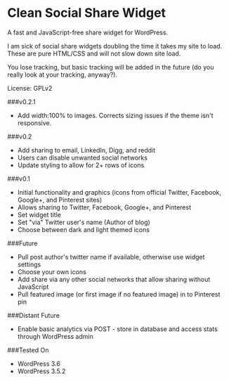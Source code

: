 Clean Social Share Widget
=========================
A fast and JavaScript-free share widget for WordPress. 

I am sick of social share widgets doubling the time it takes my site to load. These are pure HTML/CSS and will not slow down site load.

You lose tracking, but basic tracking will be added in the future (do you really look at your tracking, anyway?).

License: GPLv2


###v0.2.1
* Add width:100% to images. Corrects sizing issues if the theme isn't responsive.


###v0.2
* Add sharing to email, LinkedIn, Digg, and reddit
* Users can disable unwanted social networks
* Update styling to allow for 2+ rows of icons


###v0.1
* Initial functionality and graphics (icons from official Twitter, Facebook, Google+, and Pinterest sites)
* Allows sharing to Twitter, Facebook, Google+, and Pinterest
* Set widget title
* Set "via" Twitter user's name (Author of blog)
* Choose between dark and light themed icons


###Future
* Pull post author's twitter name if available, otherwise use widget settings
* Choose your own icons
* Add share via any other social networks that allow sharing without JavaScript
* Pull featured image (or first image if no featured image) in to Pinterest pin


###Distant Future
* Enable basic analytics via POST - store in database and access stats through WordPress admin


###Tested On
* WordPress 3.6
* WordPress 3.5.2
